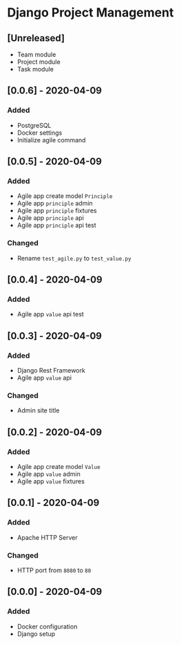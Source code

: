 # Django Project Management

## [Unreleased]
- Team module
- Project module
- Task module

## [0.0.6] - 2020-04-09
### Added
- PostgreSQL
- Docker settings
- Initialize agile command

## [0.0.5] - 2020-04-09
### Added
- Agile app create model `Principle`
- Agile app `principle` admin
- Agile app `principle` fixtures
- Agile app `principle` api
- Agile app `principle` api test

### Changed
- Rename `test_agile.py` to `test_value.py`

## [0.0.4] - 2020-04-09
### Added
- Agile app `value` api test

## [0.0.3] - 2020-04-09
### Added
- Django Rest Framework
- Agile app `value` api

### Changed
- Admin site title

## [0.0.2] - 2020-04-09
### Added
- Agile app create model `Value`
- Agile app `value` admin
- Agile app `value` fixtures

## [0.0.1] - 2020-04-09
### Added
- Apache HTTP Server

### Changed
- HTTP port from `8080` to `80`

## [0.0.0] - 2020-04-09
### Added
- Docker configuration
- Django setup
